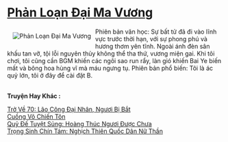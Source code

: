 <a href="https://truyentiki.com/phan-loan-dai-ma-vuong.31908/" title="Phản Loạn Đại Ma Vương"><h1>Phản Loạn Đại Ma Vương</h1></a><div style="display:table"><img align="right" style="float: left; padding: 10px;" src="https://truyentiki.com/a/img/str/src/31908.jpg" alt="Phản Loạn Đại Ma Vương">Phiên bản văn học: Sự bất tử đã đi vào lĩnh vực trước thời hạn, với sự phong phú và hương thơm yên tĩnh. Ngoài ánh đèn sân khấu tan vỡ, tội lỗi nguyên thủy không thể tha thứ, vương miện gai. Khi tôi chơi, tôi cũng cần BGM khiến các ngôi sao run rẩy, làn gió khiến Bai Ye biến mất và bông hoa hùng vĩ mà máu ngưng tụ. Phiên bản phổ biến: Tôi là ác quỷ lớn, tôi ở đây để cài đặt B.</div><p><br><b>Truyện Hay Khác :</b></p><a href="https://truyentiki.com/tro-ve-70-lao-cong-dai-nhan-nguoi-bi-bat.31907/" alt="Trở Về 70: Lão Công Đại Nhân, Ngươi Bị Bắt">Trở Về 70: Lão Công Đại Nhân, Ngươi Bị Bắt</a><br/><a href="https://github.com/nownovels/topcv/tree/master/truyenhay/31784/README.md" alt="Cuồng Võ Chiến Tôn">Cuồng Võ Chiến Tôn</a><br/><a href="https://github.com/nownovels/topcv/tree/master/truyenhay/31922/README.md" alt="Quỷ Đế Tuyệt Sủng: Hoàng Thúc Ngươi Được Chưa">Quỷ Đế Tuyệt Sủng: Hoàng Thúc Ngươi Được Chưa</a><br/><a href="https://github.com/nownovels/truyenhay/tree/master/truyenhay/30404/README.md" alt="Trọng Sinh Chín Tám: Nghịch Thiên Quốc Dân Nữ Thần">Trọng Sinh Chín Tám: Nghịch Thiên Quốc Dân Nữ Thần</a><br/>